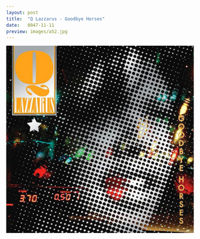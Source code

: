 ```yaml
---
layout: post
title:  "Q Lazzarus - Goodbye Horses"
date:   0047-11-11
preview: images/a52.jpg
---
```


![Q Lazzarus - Goodbye Horses](/images/a52.jpg)
